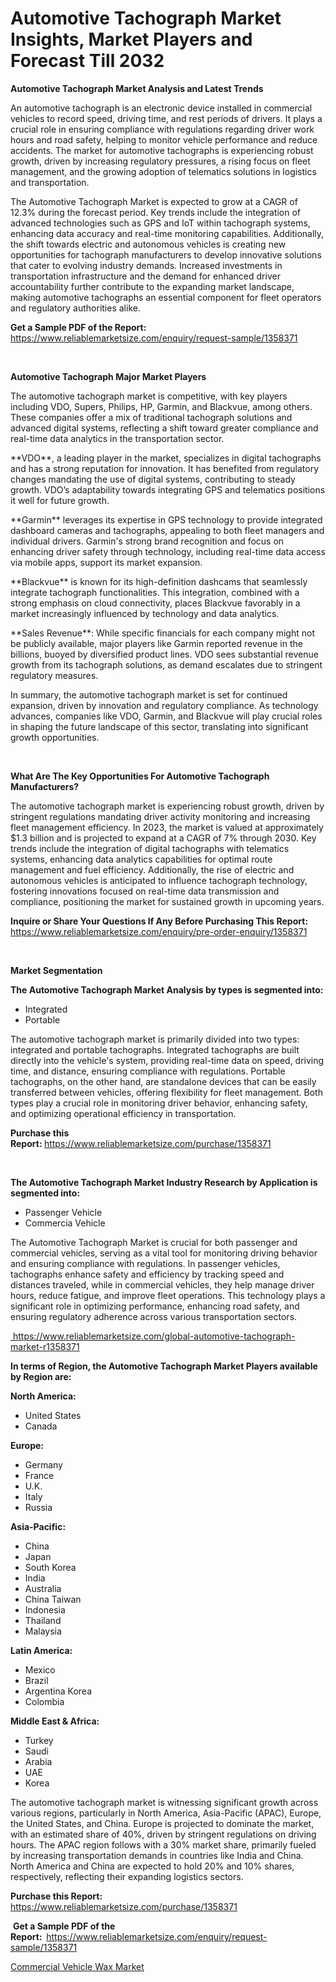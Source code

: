 <p><h1>Automotive Tachograph Market Insights, Market Players and Forecast Till 2032</h1></p><p><strong>Automotive Tachograph Market Analysis and Latest Trends</strong></p>
<p><p>An automotive tachograph is an electronic device installed in commercial vehicles to record speed, driving time, and rest periods of drivers. It plays a crucial role in ensuring compliance with regulations regarding driver work hours and road safety, helping to monitor vehicle performance and reduce accidents. The market for automotive tachographs is experiencing robust growth, driven by increasing regulatory pressures, a rising focus on fleet management, and the growing adoption of telematics solutions in logistics and transportation.</p><p>The Automotive Tachograph Market is expected to grow at a CAGR of 12.3% during the forecast period. Key trends include the integration of advanced technologies such as GPS and IoT within tachograph systems, enhancing data accuracy and real-time monitoring capabilities. Additionally, the shift towards electric and autonomous vehicles is creating new opportunities for tachograph manufacturers to develop innovative solutions that cater to evolving industry demands. Increased investments in transportation infrastructure and the demand for enhanced driver accountability further contribute to the expanding market landscape, making automotive tachographs an essential component for fleet operators and regulatory authorities alike.</p></p>
<p><strong>Get a Sample PDF of the Report:&nbsp;</strong> <a href="https://www.reliablemarketsize.com/enquiry/request-sample/1358371?utm_campaign=2804&utm_medium=2&utm_source=Github&utm_content=ia&utm_term=30032025&utm_id=automotive-tachograph">https://www.reliablemarketsize.com/enquiry/request-sample/1358371</a></p>
<p>&nbsp;</p>
<p><strong>Automotive Tachograph Major Market Players</strong></p>
<p><p>The automotive tachograph market is competitive, with key players including VDO, Supers, Philips, HP, Garmin, and Blackvue, among others. These companies offer a mix of traditional tachograph solutions and advanced digital systems, reflecting a shift toward greater compliance and real-time data analytics in the transportation sector.</p><p>**VDO**, a leading player in the market, specializes in digital tachographs and has a strong reputation for innovation. It has benefited from regulatory changes mandating the use of digital systems, contributing to steady growth. VDO’s adaptability towards integrating GPS and telematics positions it well for future growth.</p><p>**Garmin** leverages its expertise in GPS technology to provide integrated dashboard cameras and tachographs, appealing to both fleet managers and individual drivers. Garmin's strong brand recognition and focus on enhancing driver safety through technology, including real-time data access via mobile apps, support its market expansion.</p><p>**Blackvue** is known for its high-definition dashcams that seamlessly integrate tachograph functionalities. This integration, combined with a strong emphasis on cloud connectivity, places Blackvue favorably in a market increasingly influenced by technology and data analytics.</p><p>**Sales Revenue**: While specific financials for each company might not be publicly available, major players like Garmin reported revenue in the billions, buoyed by diversified product lines. VDO sees substantial revenue growth from its tachograph solutions, as demand escalates due to stringent regulatory measures. </p><p>In summary, the automotive tachograph market is set for continued expansion, driven by innovation and regulatory compliance. As technology advances, companies like VDO, Garmin, and Blackvue will play crucial roles in shaping the future landscape of this sector, translating into significant growth opportunities.</p></p>
<p>&nbsp;</p>
<p><strong>What Are The Key Opportunities For Automotive Tachograph Manufacturers?</strong></p>
<p><p>The automotive tachograph market is experiencing robust growth, driven by stringent regulations mandating driver activity monitoring and increasing fleet management efficiency. In 2023, the market is valued at approximately $1.3 billion and is projected to expand at a CAGR of 7% through 2030. Key trends include the integration of digital tachographs with telematics systems, enhancing data analytics capabilities for optimal route management and fuel efficiency. Additionally, the rise of electric and autonomous vehicles is anticipated to influence tachograph technology, fostering innovations focused on real-time data transmission and compliance, positioning the market for sustained growth in upcoming years.</p></p>
<p><strong>Inquire or Share Your Questions If Any Before Purchasing This Report:</strong> <a href="https://www.reliablemarketsize.com/enquiry/pre-order-enquiry/1358371?utm_campaign=2804&utm_medium=2&utm_source=Github&utm_content=ia&utm_term=30032025&utm_id=automotive-tachograph">https://www.reliablemarketsize.com/enquiry/pre-order-enquiry/1358371</a></p>
<p>&nbsp;</p>
<p><strong>Market Segmentation</strong></p>
<p><strong>The Automotive Tachograph Market Analysis by types is segmented into:</strong></p>
<p><ul><li>Integrated</li><li>Portable</li></ul></p>
<p><p>The automotive tachograph market is primarily divided into two types: integrated and portable tachographs. Integrated tachographs are built directly into the vehicle's system, providing real-time data on speed, driving time, and distance, ensuring compliance with regulations. Portable tachographs, on the other hand, are standalone devices that can be easily transferred between vehicles, offering flexibility for fleet management. Both types play a crucial role in monitoring driver behavior, enhancing safety, and optimizing operational efficiency in transportation.</p></p>
<p><strong>Purchase this Report:&nbsp;</strong><a href="https://www.reliablemarketsize.com/purchase/1358371?utm_campaign=2804&utm_medium=2&utm_source=Github&utm_content=ia&utm_term=30032025&utm_id=automotive-tachograph">https://www.reliablemarketsize.com/purchase/1358371</a></p>
<p>&nbsp;</p>
<p><strong>The Automotive Tachograph Market Industry Research by Application is segmented into:</strong></p>
<p><ul><li>Passenger Vehicle</li><li>Commercia Vehicle</li></ul></p>
<p><p>The Automotive Tachograph Market is crucial for both passenger and commercial vehicles, serving as a vital tool for monitoring driving behavior and ensuring compliance with regulations. In passenger vehicles, tachographs enhance safety and efficiency by tracking speed and distances traveled, while in commercial vehicles, they help manage driver hours, reduce fatigue, and improve fleet operations. This technology plays a significant role in optimizing performance, enhancing road safety, and ensuring regulatory adherence across various transportation sectors.</p></p>
<p><a href="https://www.reliablemarketsize.com/global-automotive-tachograph-market-r1358371?utm_campaign=2804&utm_medium=2&utm_source=Github&utm_content=ia&utm_term=30032025&utm_id=automotive-tachograph">&nbsp;https://www.reliablemarketsize.com/global-automotive-tachograph-market-r1358371</a></p>
<p><strong>In terms of Region, the Automotive Tachograph Market Players available by Region are:</strong></p>
<p>
    <p> <strong> North America: </strong>
        <ul>
            <li>United States</li>
            <li>Canada</li>
        </ul>
        </p> 
    <p> <strong> Europe: </strong>
        <ul>
            <li>Germany</li>
            <li>France</li>
            <li>U.K.</li>
            <li>Italy</li>
            <li>Russia</li>
        </ul>
        </p> 
    <p> <strong> Asia-Pacific: </strong>
        <ul>
            <li>China</li>
            <li>Japan</li>
            <li>South Korea</li>
            <li>India</li>
            <li>Australia</li>
            <li>China Taiwan</li>
            <li>Indonesia</li>
            <li>Thailand</li>
            <li>Malaysia</li>
        </ul>
        </p> 
    <p> <strong> Latin America: </strong>
        <ul>
            <li>Mexico</li>
            <li>Brazil</li>
            <li>Argentina Korea</li>
            <li>Colombia</li>
        </ul>
        </p> 
    <p> <strong> Middle East & Africa: </strong>
        <ul>
            <li>Turkey</li>
            <li>Saudi</li>
            <li>Arabia</li>
            <li>UAE</li>
            <li>Korea</li>
        </ul>
    </p>
    </p>
<p><p>The automotive tachograph market is witnessing significant growth across various regions, particularly in North America, Asia-Pacific (APAC), Europe, the United States, and China. Europe is projected to dominate the market, with an estimated share of 40%, driven by stringent regulations on driving hours. The APAC region follows with a 30% market share, primarily fueled by increasing transportation demands in countries like India and China. North America and China are expected to hold 20% and 10% shares, respectively, reflecting their expanding logistics sectors.</p></p>
<p><strong>Purchase this Report: </strong><a href="https://www.reliablemarketsize.com/purchase/1358371?utm_campaign=2804&utm_medium=2&utm_source=Github&utm_content=ia&utm_term=30032025&utm_id=automotive-tachograph">https://www.reliablemarketsize.com/purchase/1358371</a></p>
<p>&nbsp;<strong>Get a Sample PDF of the Report:&nbsp;&nbsp;</strong><a href="https://www.reliablemarketsize.com/enquiry/request-sample/1358371?utm_campaign=2804&utm_medium=2&utm_source=Github&utm_content=ia&utm_term=30032025&utm_id=automotive-tachograph">https://www.reliablemarketsize.com/enquiry/request-sample/1358371</a></p>
<p><strong></strong></p>
<p><p><a href="https://github.com/chkrselia/Market-Research-Report-List-1/blob/main/commercial-vehicle-wax-market.md?utm_campaign=2804&utm_medium=2&utm_source=Github&utm_content=ia&utm_term=30032025&utm_id=automotive-tachograph">Commercial Vehicle Wax Market</a></p></p>
